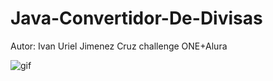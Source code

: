 # Java-Convertidor-De-Divisas
Autor: Ivan Uriel Jimenez Cruz
challenge ONE+Alura

![gif](/src/images/gif.gif)
